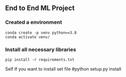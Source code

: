 ## End to End ML Project

### Created a environment
```
conda create -p venv python==3.8
conda activate venv/
```
### Install all necessary libraries
```
pip install -r requirements.txt
```











Self
If you want to install set file
#python setup.py install
